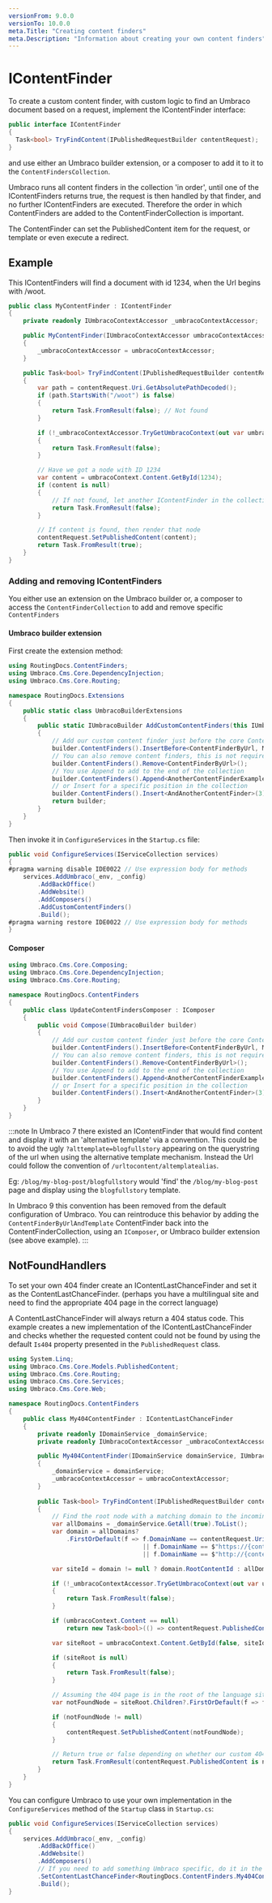 ```yaml
---
versionFrom: 9.0.0
versionTo: 10.0.0
meta.Title: "Creating content finders"
meta.Description: "Information about creating your own content finders"
---
```


# IContentFinder

To create a custom content finder, with custom logic to find an Umbraco document based on a request, implement the IContentFinder interface:

```csharp
public interface IContentFinder
{
  Task<bool> TryFindContent(IPublishedRequestBuilder contentRequest);
}
```

and use either an Umbraco builder extension, or a composer to add it to it to the `ContentFindersCollection`.

Umbraco runs all content finders in the collection 'in order', until one of the IContentFinders returns true, the request is then handled by that finder, and no further IContentFinders are executed. Therefore the order in which ContentFinders are added to the ContentFinderCollection is important.

The ContentFinder can set the PublishedContent item for the request, or template or even execute a redirect.

## Example

This IContentFinders will find a document with id 1234, when the Url begins with /woot.

```csharp
public class MyContentFinder : IContentFinder
{
    private readonly IUmbracoContextAccessor _umbracoContextAccessor;

    public MyContentFinder(IUmbracoContextAccessor umbracoContextAccessor)
    {
        _umbracoContextAccessor = umbracoContextAccessor;
    }

    public Task<bool> TryFindContent(IPublishedRequestBuilder contentRequest)
    {
        var path = contentRequest.Uri.GetAbsolutePathDecoded();
        if (path.StartsWith("/woot") is false)
        {
            return Task.FromResult(false); // Not found
        }

        if (!_umbracoContextAccessor.TryGetUmbracoContext(out var umbracoContext))
        {
            return Task.FromResult(false);
        }

        // Have we got a node with ID 1234
        var content = umbracoContext.Content.GetById(1234);
        if (content is null)
        {
            // If not found, let another IContentFinder in the collection try.
            return Task.FromResult(false);
        }

        // If content is found, then render that node
        contentRequest.SetPublishedContent(content);
        return Task.FromResult(true);
    }
}
```

### Adding and removing IContentFinders

You either use an extension on the Umbraco builder or, a composer to access the `ContentFinderCollection` to add and remove specific `ContentFinders`

#### Umbraco builder extension

First create the extension method:

```c#
using RoutingDocs.ContentFinders;
using Umbraco.Cms.Core.DependencyInjection;
using Umbraco.Cms.Core.Routing;

namespace RoutingDocs.Extensions
{
    public static class UmbracoBuilderExtensions
    {
        public static IUmbracoBuilder AddCustomContentFinders(this IUmbracoBuilder builder)
        {
            // Add our custom content finder just before the core ContentFinderByUrl
            builder.ContentFinders().InsertBefore<ContentFinderByUrl, MyContentFinder>();
            // You can also remove content finders, this is not required here though, since our finder runs before the url one
            builder.ContentFinders().Remove<ContentFinderByUrl>();
            // You use Append to add to the end of the collection
            builder.ContentFinders().Append<AnotherContentFinderExample>();
            // or Insert for a specific position in the collection
            builder.ContentFinders().Insert<AndAnotherContentFinder>(3);
            return builder;
        }
    }
}
```

Then invoke it in `ConfigureServices` in the `Startup.cs` file:

```c#
public void ConfigureServices(IServiceCollection services)
{
#pragma warning disable IDE0022 // Use expression body for methods
    services.AddUmbraco(_env, _config)
        .AddBackOffice()
        .AddWebsite()
        .AddComposers()
        .AddCustomContentFinders()
        .Build();
#pragma warning restore IDE0022 // Use expression body for methods
}
```

#### Composer

```csharp
using Umbraco.Cms.Core.Composing;
using Umbraco.Cms.Core.DependencyInjection;
using Umbraco.Cms.Core.Routing;

namespace RoutingDocs.ContentFinders
{
    public class UpdateContentFindersComposer : IComposer
    {
        public void Compose(IUmbracoBuilder builder)
        {
            // Add our custom content finder just before the core ContentFinderByUrl
            builder.ContentFinders().InsertBefore<ContentFinderByUrl, MyContentFinder>();
            // You can also remove content finders, this is not required here though, since our finder runs before the url one
            builder.ContentFinders().Remove<ContentFinderByUrl>();
            // You use Append to add to the end of the collection
            builder.ContentFinders().Append<AnotherContentFinderExample>();
            // or Insert for a specific position in the collection
            builder.ContentFinders().Insert<AndAnotherContentFinder>(3);
        }
    }
}

```

:::note
In Umbraco 7 there existed an IContentFinder that would find content and display it with an 'alternative template' via a convention. This could be to avoid the ugly `?alttemplate=blogfullstory` appearing on the querystring of the url when using the alternative template mechanism. Instead the Url could follow the convention of `/urltocontent/altemplatealias`. 

Eg: `/blog/my-blog-post/blogfullstory` would 'find' the `/blog/my-blog-post` page and display using the `blogfullstory` template. 

In Umbraco 9 this convention has been removed from the default configuration of Umbraco. You can reintroduce this behavior by adding the `ContentFinderByUrlAndTemplate` ContentFinder back into the ContentFinderCollection, using an `IComposer`, or Umbraco builder extension (see above example).
:::

## NotFoundHandlers

To set your own 404 finder create an IContentLastChanceFinder and set it as the ContentLastChanceFinder. (perhaps you have a multilingual site and need to find the appropriate 404 page in the correct language)

A ContentLastChanceFinder will always return a 404 status code. This example creates a new implementation of the IContentLastChanceFinder and checks whether the requested content could not be found by using the default `Is404` property presented in the `PublishedRequest` class.

```csharp
using System.Linq;
using Umbraco.Cms.Core.Models.PublishedContent;
using Umbraco.Cms.Core.Routing;
using Umbraco.Cms.Core.Services;
using Umbraco.Cms.Core.Web;

namespace RoutingDocs.ContentFinders
{
    public class My404ContentFinder : IContentLastChanceFinder
    {
        private readonly IDomainService _domainService;
        private readonly IUmbracoContextAccessor _umbracoContextAccessor;

        public My404ContentFinder(IDomainService domainService, IUmbracoContextAccessor umbracoContextAccessor)
        {
            _domainService = domainService;
            _umbracoContextAccessor = umbracoContextAccessor;
        }
        
        public Task<bool> TryFindContent(IPublishedRequestBuilder contentRequest)
        {
            // Find the root node with a matching domain to the incoming request
            var allDomains = _domainService.GetAll(true).ToList();
            var domain = allDomains?
                .FirstOrDefault(f => f.DomainName == contentRequest.Uri.Authority
                                     || f.DomainName == $"https://{contentRequest.Uri.Authority}"
                                     || f.DomainName == $"http://{contentRequest.Uri.Authority}");

            var siteId = domain != null ? domain.RootContentId : allDomains.Any() ? allDomains.FirstOrDefault()?.RootContentId : null;

            if (!_umbracoContextAccessor.TryGetUmbracoContext(out var umbracoContext))
            {
                return Task.FromResult(false);
            }

            if (umbracoContext.Content == null)
                return new Task<bool>(() => contentRequest.PublishedContent is not null);

            var siteRoot = umbracoContext.Content.GetById(false, siteId ?? -1);

            if (siteRoot is null)
            {
                return Task.FromResult(false);
            }

            // Assuming the 404 page is in the root of the language site with alias fourOhFourPageAlias
            var notFoundNode = siteRoot.Children?.FirstOrDefault(f => f.ContentType.Alias == "fourOhFourPageAlias");

            if (notFoundNode != null)
            {
                contentRequest.SetPublishedContent(notFoundNode);
            }

            // Return true or false depending on whether our custom 404 page was found
            return Task.FromResult(contentRequest.PublishedContent is not null);
        }
    }
}
```

You can configure Umbraco to use your own implementation in the `ConfigureServices` method of the `Startup` class in `Startup.cs`:

```csharp
public void ConfigureServices(IServiceCollection services)
{
    services.AddUmbraco(_env, _config)
        .AddBackOffice()
        .AddWebsite()
        .AddComposers()
        // If you need to add something Umbraco specific, do it in the "AddUmbraco" builder chain, using the IUmbracoBuilder extension methods.
        .SetContentLastChanceFinder<RoutingDocs.ContentFinders.My404ContentFinder>()
        .Build();
}
```
